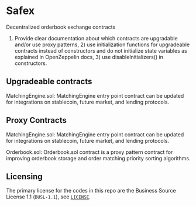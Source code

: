 # Safex

Decentralized orderbook exchange contracts

1) Provide clear documentation about which contracts are upgradable and/or use proxy patterns, 2) use initialization functions for upgradeable contracts instead of constructors and do not initialize state variables as explained in OpenZeppelin docs, 3) use disableInitializers() in constructors.


## Upgradeable contracts

MatchingEngine.sol: MatchingEngine entry point contract can be updated for integrations on stablecoin, future market, and lending protocols.

## Proxy Contracts

MatchingEngine.sol: MatchingEngine entry point contract can be updated for integrations on stablecoin, future market, and lending protocols.

Orderbook.sol: Orderbook.sol contract is a proxy pattern contract for improving orderbook storage and order matching priority sorting algorithms.


## Licensing

The primary license for the codes in this repo are the Business Source License 1.1 (`BUSL-1.1`), see [`LICENSE`](./LICENSE). 
